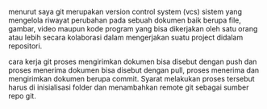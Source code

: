 menurut saya git merupakan version control system (vcs) sistem yang mengelola riwayat perubahan pada sebuah dokumen baik berupa file, gambar, video maupun kode program yang bisa dikerjakan oleh satu orang atau lebih secara kolaborasi dalam mengerjakan suatu project didalam repositori. 

cara kerja git proses mengirimkan dokumen bisa disebut dengan push dan proses menerima dokumen bisa disebut dengan pull, proses menerima dan mengirimkan dokumen berupa commit. Syarat melakukan proses tersebut harus di inisialisasi folder dan menambahkan remote git sebagai sumber repo git. 
